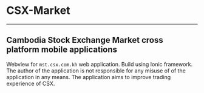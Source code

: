 # CSX-Market
-----------------------------------------------------------------
Cambodia Stock Exchange Market cross platform mobile applications
-----------------------------------------------------------------
Webview for `mst.csx.com.kh` web application. Build using Ionic framework. The author of the application is not responsible for any misuse of of the application in any means. The application aims to improve trading experience of CSX.

